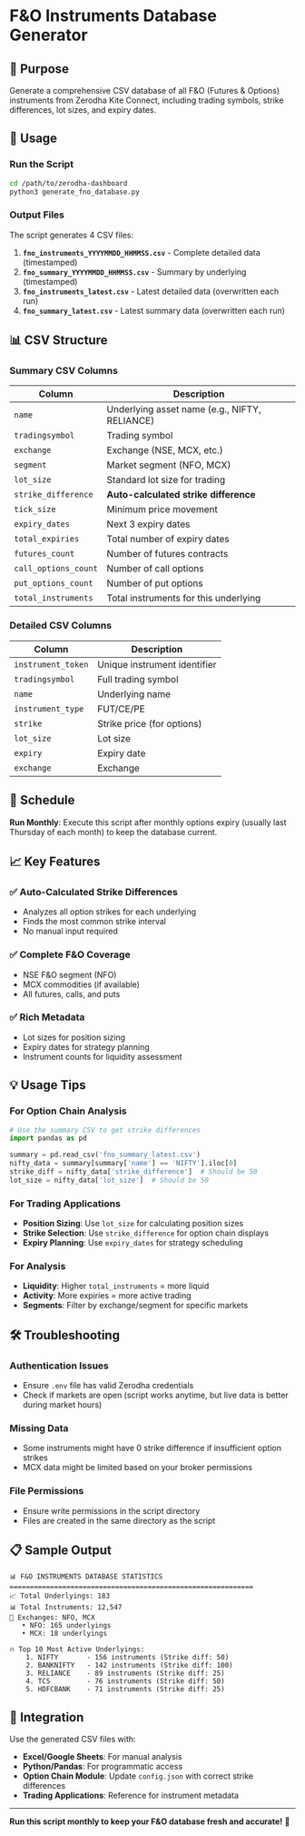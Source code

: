 # F&O Instruments Database Generator

## 🎯 Purpose

Generate a comprehensive CSV database of all F&O (Futures & Options) instruments from Zerodha Kite Connect, including trading symbols, strike differences, lot sizes, and expiry dates.

## 🚀 Usage

### Run the Script

```bash
cd /path/to/zerodha-dashboard
python3 generate_fno_database.py
```

### Output Files

The script generates 4 CSV files:

1. **`fno_instruments_YYYYMMDD_HHMMSS.csv`** - Complete detailed data (timestamped)
2. **`fno_summary_YYYYMMDD_HHMMSS.csv`** - Summary by underlying (timestamped)
3. **`fno_instruments_latest.csv`** - Latest detailed data (overwritten each run)
4. **`fno_summary_latest.csv`** - Latest summary data (overwritten each run)

## 📊 CSV Structure

### Summary CSV Columns

| Column               | Description                                   |
| -------------------- | --------------------------------------------- |
| `name`               | Underlying asset name (e.g., NIFTY, RELIANCE) |
| `tradingsymbol`      | Trading symbol                                |
| `exchange`           | Exchange (NSE, MCX, etc.)                     |
| `segment`            | Market segment (NFO, MCX)                     |
| `lot_size`           | Standard lot size for trading                 |
| `strike_difference`  | **Auto-calculated strike difference**         |
| `tick_size`          | Minimum price movement                        |
| `expiry_dates`       | Next 3 expiry dates                           |
| `total_expiries`     | Total number of expiry dates                  |
| `futures_count`      | Number of futures contracts                   |
| `call_options_count` | Number of call options                        |
| `put_options_count`  | Number of put options                         |
| `total_instruments`  | Total instruments for this underlying         |

### Detailed CSV Columns

| Column             | Description                  |
| ------------------ | ---------------------------- |
| `instrument_token` | Unique instrument identifier |
| `tradingsymbol`    | Full trading symbol          |
| `name`             | Underlying name              |
| `instrument_type`  | FUT/CE/PE                    |
| `strike`           | Strike price (for options)   |
| `lot_size`         | Lot size                     |
| `expiry`           | Expiry date                  |
| `exchange`         | Exchange                     |

## 🔄 Schedule

**Run Monthly**: Execute this script after monthly options expiry (usually last Thursday of each month) to keep the database current.

## 📈 Key Features

### ✅ Auto-Calculated Strike Differences

- Analyzes all option strikes for each underlying
- Finds the most common strike interval
- No manual input required

### ✅ Complete F&O Coverage

- NSE F&O segment (NFO)
- MCX commodities (if available)
- All futures, calls, and puts

### ✅ Rich Metadata

- Lot sizes for position sizing
- Expiry dates for strategy planning
- Instrument counts for liquidity assessment

## 💡 Usage Tips

### For Option Chain Analysis

```python
# Use the summary CSV to get strike differences
import pandas as pd

summary = pd.read_csv('fno_summary_latest.csv')
nifty_data = summary[summary['name'] == 'NIFTY'].iloc[0]
strike_diff = nifty_data['strike_difference']  # Should be 50
lot_size = nifty_data['lot_size']  # Should be 50
```

### For Trading Applications

- **Position Sizing**: Use `lot_size` for calculating position sizes
- **Strike Selection**: Use `strike_difference` for option chain displays
- **Expiry Planning**: Use `expiry_dates` for strategy scheduling

### For Analysis

- **Liquidity**: Higher `total_instruments` = more liquid
- **Activity**: More expiries = more active trading
- **Segments**: Filter by exchange/segment for specific markets

## 🛠️ Troubleshooting

### Authentication Issues

- Ensure `.env` file has valid Zerodha credentials
- Check if markets are open (script works anytime, but live data is better during market hours)

### Missing Data

- Some instruments might have 0 strike difference if insufficient option strikes
- MCX data might be limited based on your broker permissions

### File Permissions

- Ensure write permissions in the script directory
- Files are created in the same directory as the script

## 📋 Sample Output

```
📊 F&O INSTRUMENTS DATABASE STATISTICS
============================================================
📈 Total Underlyings: 183
📊 Total Instruments: 12,547
🏢 Exchanges: NFO, MCX
   • NFO: 165 underlyings
   • MCX: 18 underlyings

🔥 Top 10 Most Active Underlyings:
    1. NIFTY       - 156 instruments (Strike diff: 50)
    2. BANKNIFTY   - 142 instruments (Strike diff: 100)
    3. RELIANCE    - 89 instruments (Strike diff: 25)
    4. TCS         - 76 instruments (Strike diff: 50)
    5. HDFCBANK    - 71 instruments (Strike diff: 25)
```

## 🎯 Integration

Use the generated CSV files with:

- **Excel/Google Sheets**: For manual analysis
- **Python/Pandas**: For programmatic access
- **Option Chain Module**: Update `config.json` with correct strike differences
- **Trading Applications**: Reference for instrument metadata

---

**Run this script monthly to keep your F&O database fresh and accurate!** 📅
